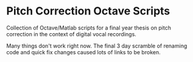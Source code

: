 # Pitch Correction Octave Scripts
Collection of Octave/Matlab scripts for a final year thesis on pitch correction in the context of digital vocal recordings.

Many things don't work right now. The final 3 day scramble of renaming code and
quick fix changes caused lots of links to be broken.

